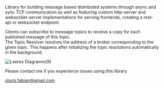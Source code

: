 Library for building message based distributed systems through async and sync TCP communication as well as featuring custom http-server and websocket-server implementations for serving frontends, creating a rest-api or websocket endpoint.
  
Clients can subscribe to message topics to receive a copy for each published message of this topic.  
The Topic Resolver resolves the address of a broker corresponding to the given topic. This happens after initializing the topic resolutions automatically in the background.  

![Leeres Diagramm(9)](https://github.com/neutralusername/Systemge/assets/39095721/0a0d9b5e-d0b0-435f-a7f4-9a01bca3ba46)

Please contact me if you experience issues using this library

stuck.fabian@gmail.com

